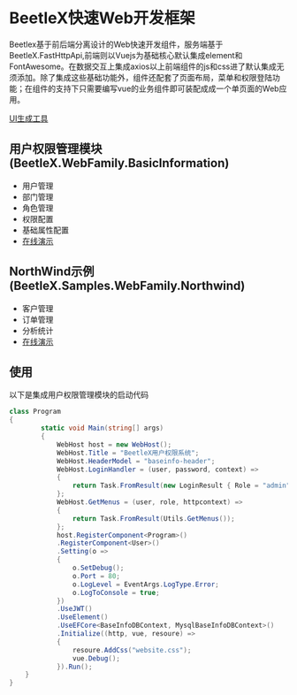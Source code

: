 # BeetleX快速Web开发框架
Beetlex基于前后端分离设计的Web快速开发组件，服务端基于BeetleX.FastHttpApi,前端则以Vuejs为基础核心默认集成element和FontAwesome。在数据交互上集成axios以上前端组件的js和css进了默认集成无须添加。除了集成这些基础功能外，组件还配套了页面布局，菜单和权限登陆功能；在组件的支持下只需要编写vue的业务组件即可装配成成一个单页面的Web应用。

[UI生成工具](https://beetlex-io.com/uieditor/)

## 用户权限管理模块 (BeetleX.WebFamily.BasicInformation)
- 用户管理
- 部门管理
- 角色管理
- 权限配置
- 基础属性配置
- [在线演示](https://beetlex-io.com/systembase/)

## NorthWind示例 (BeetleX.Samples.WebFamily.Northwind)
- 客户管理
- 订单管理
- 分析统计
- [在线演示](https://beetlex-io.com/systembase/)
## 使用
以下是集成用户权限管理模块的启动代码
``` csharp
class Program
{
        static void Main(string[] args)
        {
            WebHost host = new WebHost();
            WebHost.Title = "BeetleX用户权限系统";
            WebHost.HeaderModel = "baseinfo-header";
            WebHost.LoginHandler = (user, password, context) =>
            {
                return Task.FromResult(new LoginResult { Role = "admin", Success = true });
            };
            WebHost.GetMenus = (user, role, httpcontext) =>
            {
                return Task.FromResult(Utils.GetMenus());
            };
            host.RegisterComponent<Program>()
            .RegisterComponent<User>()
            .Setting(o =>
            {
                o.SetDebug();
                o.Port = 80;
                o.LogLevel = EventArgs.LogType.Error;
                o.LogToConsole = true;
            })
            .UseJWT()
            .UseElement()
            .UseEFCore<BaseInfoDBContext, MysqlBaseInfoDBContext>()
            .Initialize((http, vue, resoure) =>
            {
                resoure.AddCss("website.css");
                vue.Debug();
            }).Run();
    }
}
```



